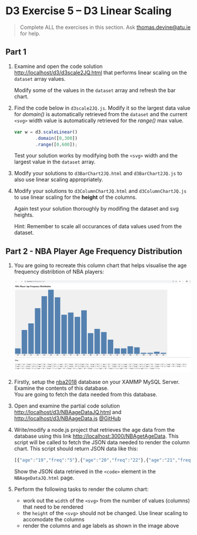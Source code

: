 # D3 Exercise 5 – D3 Linear Scaling
		
> Complete ALL the exercises in this section. Ask thomas.devine@atu.ie for help.




## Part 1

1.	Examine and open the code solution [http://localhost/d3/d3scale2JQ.html](http://localhost/d3/d3scale2JQ.html) that performs linear scaling on the `dataset` array values.

    Modify some of the values in the ``dataset`` array and refresh the bar chart.

1.  Find the code below in `d3scale2JQ.js`.  Modify it so the largest data value for _domain()_ is automatically retrieved from the `dataset` and the current `<svg>` width value is automatically retrieved for the _range()_ max value.

    ```javascript
    var w = d3.scaleLinear()
            .domain([0,300])
            .range([0,600]); 
    ```

    Test your solution works by modifying both the `<svg>` width and the largest value in the `dataset` array.

1.  Modify your solutions to `d3BarChart2JQ.html` and `d3BarChart2JQ.js` to also use linear scaling appropriately.

1.  Modify your solutions to `d3ColumnChartJQ.html` and `d3ColumnChartJQ.js` to use linear scaling for the **height** of the columns.
    
    Again test your solution thoroughly by modifing the dataset and svg heights.

    Hint: Remember to scale all occurances of data values used from the dataset.


## Part 2 - NBA Player Age Frequency Distribution

1.  You are going to recreate this column chart that helps visualise the age frequency distribtion of NBA players:

    ![](../images/NBAageData_html.png)

1.  Firstly, setup the [nba2018](../nba2018.sql) database on your XAMMP MySQL Server.  Examine the contents of this database.  
    You are going to fetch the data needed from this database.

1.	Open and examine the partial code solution [http://localhost/d3/NBAageDataJQ.html](http://localhost/d3/NBAageDataJQ.html) and [http://localhost/d3/NBAageData.js](http://localhost/d3/NBAageData.js) [@GitHub](../NBAageData.js)

1.  Write/modify a node.js project that retrieves the age data from the database using this link [http://localhost:3000/NBAgetAgeData](http://localhost:3000/NBAgetAgeData).  This script will be called to fetch the JSON data needed to render the column chart.  This script should return JSON data like this:

    ```javascript
    [{"age":"19","freq":"5"},{"age":"20","freq":"22"},{"age":"21","freq":"28"},{"age":"22","freq":"42"},{"age":"23","freq":"53"},{"age":"24","freq":"61"},{"age":"25","freq":"52"},{"age":"26","freq":"36"},{"age":"27","freq":"38"},{"age":"28","freq":"34"},{"age":"29","freq":"40"},{"age":"30","freq":"19"},{"age":"31","freq":"23"},{"age":"32","freq":"20"},{"age":"33","freq":"13"},{"age":"34","freq":"5"},{"age":"35","freq":"5"},{"age":"36","freq":"7"},{"age":"37","freq":"6"},{"age":"38","freq":"1"},{"age":"39","freq":"1"},{"age":"40","freq":"2"},{"age":"41","freq":"1"}]
    ```

    Show the JSON data retrieved in the `<code>` element in the `NBAageDataJQ.html` page.    

1.  Perform the following tasks to render the column chart:

    - work out the `width` of the `<svg>` from the number of values (columns) that need to be rendered
    - the `height` of the `<svg>` should not be changed.  Use linear scaling to accomodate the columns
    - render the columns and age labels as shown in the image above 

